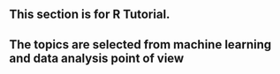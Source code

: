 ## This section is for R Tutorial.
## The topics are selected from machine learning and data analysis point of view
